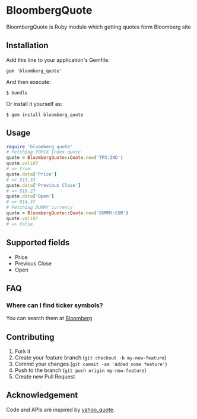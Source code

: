 # BloombergQuote

BloombergQuote is Ruby module which getting quotes form Bloomberg site

## Installation

Add this line to your application's Gemfile:

    gem 'bloomberg_quote'

And then execute:

    $ bundle

Or install it yourself as:

    $ gem install bloomberg_quote

## Usage

```ruby
require 'bloomberg_quote'
# Fetching TOPIX Index quote
quote = BloombergQuote::Quote.new('TPX:IND')
quote.valid?
# => true
quote.data['Price']
# => 813.33
quote.data['Previous Close']
# => 819.27
quote.data['Open']
# => 814.37
# Fetching DUMMY currency
quote = BloombergQuote::Quote.new('DUMMY:CUR')
quote.valid?
# => false
```

## Supported fields

- Price
- Previous Close
- Open

## FAQ

### Where can I find ticker symbols?

You can search them at [Bloomberg](http://www.bloomberg.com/)

## Contributing

1. Fork it
2. Create your feature branch (`git checkout -b my-new-feature`)
3. Commit your changes (`git commit -am 'Added some feature'`)
4. Push to the branch (`git push origin my-new-feature`)
5. Create new Pull Request

## Acknowledgement

Code and APIs are inspired by [yahoo_quote](https://github.com/bcarreno/yahoo_quote).
